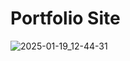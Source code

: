 # Portfolio Site
![2025-01-19_12-44-31](https://github.com/user-attachments/assets/f859785f-d278-4733-8fbe-5d1001366bdc)
